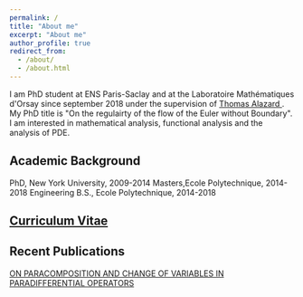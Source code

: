 ```yaml
---
permalink: /
title: "About me"
excerpt: "About me"
author_profile: true
redirect_from: 
  - /about/
  - /about.html
---
```


I am PhD student at ENS Paris-Saclay and at the Laboratoire Mathématiques d'Orsay since september 2018 under the supervision of [Thomas Alazard ](http://talazard.perso.math.cnrs.fr/) . My PhD title is "On the regulairty of the flow of the Euler without Boundary". I am interested in mathematical analysis, functional analysis and the analysis of PDE.


## Academic Background
PhD, New York University, 2009-2014 
Masters,Ecole Polytechnique, 2014-2018
Engineering 
B.S., Ecole Polytechnique, 2014-2018


## [Curriculum Vitae](https://aymansaid.github.io/files/cv.pdf)

## Recent Publications 
[ON PARACOMPOSITION AND CHANGE OF VARIABLES IN
PARADIFFERENTIAL OPERATORS](http://aymansaid.github.io/files/Paracomposition.pdf)

